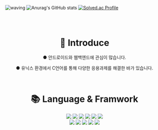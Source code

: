 ![waving](https://capsule-render.vercel.app/api?type=waving&height=200&text=KymCat%20GitHub&fontAlign=50&fontAlignY=40&color=gradient)
![Anurag's GitHub stats](https://github-readme-stats.vercel.app/api?username=KymCat&show_icons=true&theme=transparent)
[![Solved.ac Profile](http://mazassumnida.wtf/api/v2/generate_badge?boj=kohina1452)](https://solved.ac/kohina1452/)

<br><br>
<div align=center><h1>🎉 Introduce</h1></div>
<div align=center>
  <p>● 안드로이드와 웹백엔드에 관심이 많습니다.</p>
  <p>● 유닉스 환경에서 C언어를 통해 다양한 응용과제를 해결한 바가 있습니다.</p>
</div><br>

<div align=center><h1>📚 Language & Framwork</h1></div>
<div align=center> 
  <img src="https://img.shields.io/badge/c-A8B9CC?style=for-the-badge&logo=C&logoColor=white">
  <img src="https://img.shields.io/badge/python-3776AB?style=for-the-badge&logo=python&logoColor=white"> 
  <img src="https://img.shields.io/badge/android-3DDC84?style=for-the-badge&logo=Android&logoColor=white"/>
  <img src="https://img.shields.io/badge/django-092E20?style=for-the-badge&logo=django&logoColor=white"/>
  <img src="https://img.shields.io/badge/java-DD0031?style=for-the-badge&logo=Oracle&logoColor=white">
  <img src="https://img.shields.io/badge/tensorflow-FF6F00?style=for-the-badge&logo=tensorflow&logoColor=white">

  <br>
  <img src="https://img.shields.io/badge/pandas-150458?style=for-the-badge&logo=pandas&logoColor=white">
  <img src="https://img.shields.io/badge/keras-D00000?style=for-the-badge&logo=keras&logoColor=white">
  <img src="https://img.shields.io/badge/linux-FCC624?style=for-the-badge&logo=linux&logoColor=white">
  <img src="https://img.shields.io/badge/mysql-4479A1?style=for-the-badge&logo=mysql&logoColor=white">
  <img src="https://img.shields.io/badge/php-777BB4?style=for-the-badge&logo=php&logoColor=white">  
</div>


